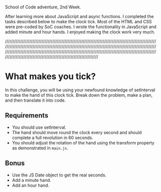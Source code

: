 School of Code adventure, 2nd Week.

After learning more about JavaScript and async functions. I completed the tasks described below to make the clock tick. Most of the HTML and CSS were pre-coded by SoC coaches. I wrote the functionality in JavaScript and added minute and hour hands. I enjoyed making the clock work very much. 

//////////////////////////////////////////////////////////////////////////////////////////////////////////////////////////////////////////////////////////////////////////////////////////////////////////////////////////////////////////////////////////////////////////////////////////////////////////////////////////////////////////////////////////////////////
# What makes you tick?

In this challenge, you will be using your newfound knowledge of setInterval to make the hand of this clock tick. Break down the problem, make a plan, and then translate it into code.

## Requirements

- You should use setInterval.
- The hand should move round the clock every second and should complete a full revolution in 60 seconds.
- You should adjust the rotation of the hand using the transform property as demonstrated in `main.js`.

## Bonus

- Use the JS Date object to get the real seconds.
- Add a minute hand.
- Add an hour hand.
